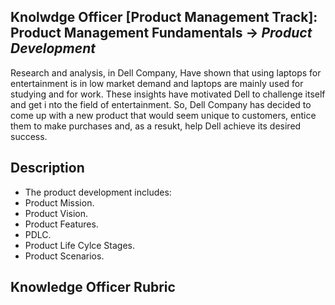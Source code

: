 ## Knolwdge Officer [Product Management Track]: Product Management Fundamentals -> _Product Development_
Research and analysis, in Dell Company, Have shown that using laptops for entertainment is in low market demand and laptops are mainly used for studying and for work. These insights have motivated Dell to challenge itself and get i nto the field of entertainment. So, Dell Company has decided to come up with a new product that would seem unique to customers, entice them to make purchases and, as a resukt, help Dell achieve its desired success.

## Description
- The product development includes:
-  Product Mission.
-  Product Vision.
-  Product Features.
-  PDLC.
-  Product Life Cylce Stages.
-  Product Scenarios.

## Knowledge Officer Rubric
